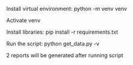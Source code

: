 Install virtual environment:
  python -m venv venv
  
Activate venv

Install libraries:
pip install -r requirements.txt

Run the script:
python get_data.py -v

2 reports will be generated after running script


  
